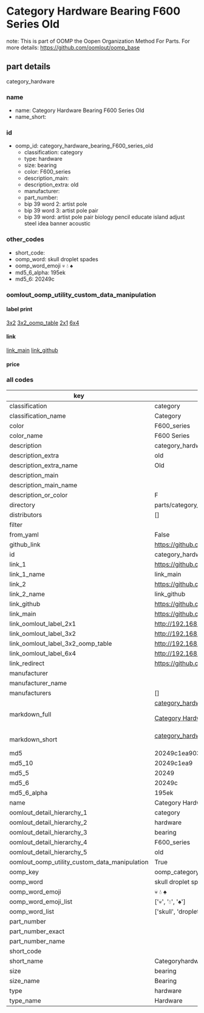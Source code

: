# Category Hardware Bearing F600 Series Old  

note: This is part of OOMP the Oopen Organization Method For Parts. For more details: https://github.com/oomlout/oomp_base

##  part details
  



category_hardware



### name
* name: Category Hardware Bearing F600 Series Old
* name_short: 
### id
* oomp_id: category_hardware_bearing_F600_series_old
  * classification: category
  * type: hardware
  * size: bearing
  * color: F600_series
  * description_main: 
  * description_extra: old
  * manufacturer: 
  * part_number: 
  * bip 39 word 2: artist pole
  * bip 39 word 3: artist pole pair
  * bip 39 word: artist pole pair biology pencil educate island adjust steel idea banner acoustic

### other_codes
* short_code: 
* oomp_word: skull droplet spades
* oomp_word_emoji :skull: :droplet: :spades:
* md5_6_alpha: 195ek
* md5_6: 20249c






### oomlout_oomp_utility_custom_data_manipulation
#### label print
[3x2](http://192.168.1.245:1112/?label=oomp%20195ek)
[3x2_oomp_table](http://192.168.1.108:1112/?label=oomp%20195ek)
[2x1](http://192.168.1.242:1112/?label=oomp%20195ek)
[6x4](http://192.168.1.55:1112/?label=oomp%20195ek)    

#### link

[link_main](https://github.com/oomlout/oomlout_oomp_version_1_messy/tree/main/parts/category_hardware_bearing_F600_series_old) [link_github](https://github.com/oomlout/oomlout_oomp_version_1_messy/tree/main/parts/category_hardware_bearing_F600_series_old)                             

#### price







### all codes 
| key | value |  
| --- | --- |  
| classification | category |  
| classification_name | Category |  
| color | F600_series |  
| color_name | F600 Series |  
| description | category_hardware |  
| description_extra | old |  
| description_extra_name | Old |  
| description_main |  |  
| description_main_name |  |  
| description_or_color | F  |  
| directory | parts/category_hardware_bearing_F600_series_old |  
| distributors | [] |  
| filter |  |  
| from_yaml | False |  
| github_link | https://github.com/oomlout/oomlout_oomp_part_src/tree/main/parts/category_hardware_bearing_F600_series_old |  
| id | category_hardware_bearing_F600_series_old |  
| link_1 | https://github.com/oomlout/oomlout_oomp_version_1_messy/tree/main/parts/category_hardware_bearing_F600_series_old |  
| link_1_name | link_main |  
| link_2 | https://github.com/oomlout/oomlout_oomp_version_1_messy/tree/main/parts/category_hardware_bearing_F600_series_old |  
| link_2_name | link_github |  
| link_github | https://github.com/oomlout/oomlout_oomp_version_1_messy/tree/main/parts/category_hardware_bearing_F600_series_old |  
| link_main | https://github.com/oomlout/oomlout_oomp_version_1_messy/tree/main/parts/category_hardware_bearing_F600_series_old |  
| link_oomlout_label_2x1 | http://192.168.1.242:1112/?label=oomp%20195ek |  
| link_oomlout_label_3x2 | http://192.168.1.245:1112/?label=oomp%20195ek |  
| link_oomlout_label_3x2_oomp_table | http://192.168.1.108:1112/?label=oomp%20195ek |  
| link_oomlout_label_6x4 | http://192.168.1.55:1112/?label=oomp%20195ek |  
| link_redirect | https://github.com/oomlout/oomlout_oomp_version_1_messy/tree/main/parts/category_hardware_bearing_F600_series_old |  
| manufacturer |  |  
| manufacturer_name |  |  
| manufacturers | [] |  
| markdown_full | [category_hardware_bearing_F600_series_old](none)<br>[](none)<br>[Category Hardware Bearing F600 Series Old](none)<br><br> |  
| markdown_short | [category_hardware_bearing_F600_series_old](none)<br><br> |  
| md5 | 20249c1ea9038ecd1a5151673e29e068 |  
| md5_10 | 20249c1ea9 |  
| md5_5 | 20249 |  
| md5_6 | 20249c |  
| md5_6_alpha | 195ek |  
| name | Category Hardware Bearing F600 Series Old |  
| oomlout_detail_hierarchy_1 | category |  
| oomlout_detail_hierarchy_2 | hardware |  
| oomlout_detail_hierarchy_3 | bearing |  
| oomlout_detail_hierarchy_4 | F600_series |  
| oomlout_detail_hierarchy_5 | old |  
| oomlout_oomp_utility_custom_data_manipulation | True |  
| oomp_key | oomp_category_hardware_bearing_F600_series_old |  
| oomp_word | skull droplet spades |  
| oomp_word_emoji | :skull: :droplet: :spades: |  
| oomp_word_emoji_list | [':skull:', ':droplet:', ':spades:'] |  
| oomp_word_list | ['skull', 'droplet', 'spades'] |  
| part_number |  |  
| part_number_exact |  |  
| part_number_name |  |  
| short_code |  |  
| short_name | Categoryhardware |  
| size | bearing |  
| size_name | Bearing |  
| type | hardware |  
| type_name | Hardware |  

